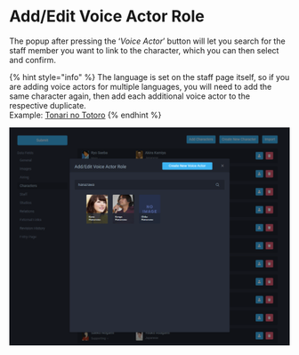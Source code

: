 # Add/Edit Voice Actor Role

The popup after pressing the ‘_Voice Actor_’ button will let you search for the staff member you want to link to the character, which you can then select and confirm.

{% hint style="info" %}
The language is set on the staff page itself, so if you are adding voice actors for multiple languages, you will need to add the same character again, then add each additional voice actor to the respective duplicate.  
Example: [Tonari no Totoro](https://anilist.co/anime/523)
{% endhint %}

![Adding a voice actor for Saeba Ryo to the &apos;City Hunter&apos; anime](../../.gitbook/assets/add_voice_actor.png)

